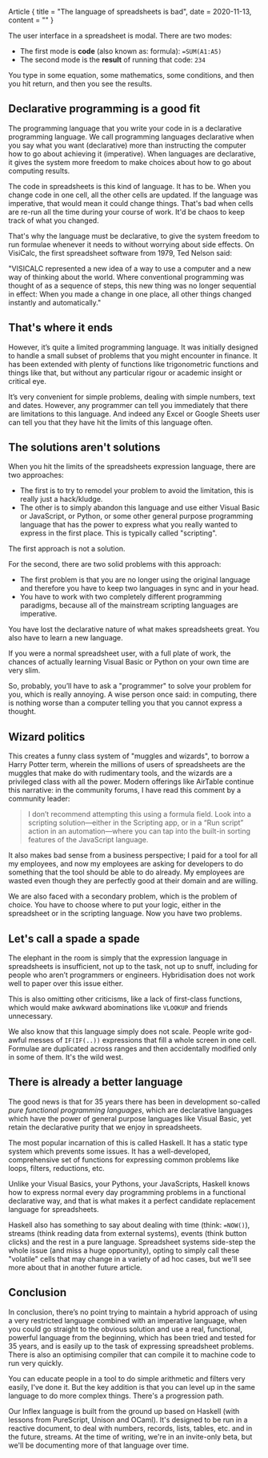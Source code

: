 Article {
 title = "The language of spreadsheets is bad",
 date = 2020-11-13,
 content = ""
}

The user interface in a spreadsheet is modal. There are two modes:

* The first mode is **code** (also known as: formula): `=SUM(A1:A5)`
* The second mode is the **result** of running that code: `234`

You type in some equation, some mathematics, some conditions, and then
you hit return, and then you see the results.

## Declarative programming is a good fit

The programming language that you write your code in is a declarative
programming language. We call programming languages declarative when
you say what you want (declarative) more than instructing the computer
how to go about achieving it (imperative). When languages are
declarative, it gives the system more freedom to make choices about
how to go about computing results.

The code in spreadsheets is this kind of language. It has to be. When
you change code in one cell, all the other cells are updated. If the
language was imperative, that would mean it could change
things. That's bad when cells are re-run all the time during your
course of work. It'd be chaos to keep track of what you changed.

That's why the language must be declarative, to give the system
freedom to run formulae whenever it needs to without worrying about
side effects. On VisiCalc, the first spreadsheet software from 1979,
Ted Nelson said:

"VISICALC represented a new idea of a way to use a computer and a new
way of thinking about the world. Where conventional programming was
thought of as a sequence of steps, this new thing was no longer
sequential in effect: When you made a change in one place, all other
things changed instantly and automatically."

## That's where it ends

However, it’s quite a limited programming language. It was initially
designed to handle a small subset of problems that you might encounter
in finance. It has been extended with plenty of functions like
trigonometric functions and things like that, but without any
particular rigour or academic insight or critical eye.

It’s very convenient for simple problems, dealing with simple numbers,
text and dates. However, any programmer can tell you immediately that
there are limitations to this language. And indeed any Excel or Google
Sheets user can tell you that they have hit the limits of this
language often.

## The solutions aren't solutions

When you hit the limits of the spreadsheets expression language, there
are two approaches:

* The first is to try to remodel your problem to avoid the
  limitation, this is really just a hack/kludge.
* The other is to simply abandon this language and use either Visual
  Basic or JavaScript, or Python, or some other general purpose
  programming language that has the power to express what you really
  wanted to express in the first place. This is typically called
  "scripting".

The first approach is not a solution.

For the second, there are two solid problems with this approach:

* The first problem is that you are no longer using the original
  language and therefore you have to keep two languages in sync and in
  your head.
* You have to work with two completely different programming
  paradigms, because all of the mainstream scripting languages are
  imperative.

You have lost the declarative nature of what makes spreadsheets
great. You also have to learn a new language.

If you were a normal spreadsheet user, with a full plate of work, the
chances of actually learning Visual Basic or Python on your own time
are very slim.

So, probably, you’ll have to ask a "programmer" to solve your problem
for you, which is really annoying. A wise person once said: in
computing, there is nothing worse than a computer telling you that you
cannot express a thought.

## Wizard politics

This creates a funny class system of "muggles and wizards", to borrow
a Harry Potter term, wherein the millions of users of spreadsheets are
the muggles that make do with rudimentary tools, and the wizards are a
privileged class with all the power. Modern offerings like AirTable
continue this narrative: in the community forums, I have read this
comment by a community leader:

> I don’t recommend attempting this using a formula field. Look into a
> scripting solution—either in the Scripting app, or in a “Run script”
> action in an automation—where you can tap into the built-in sorting
> features of the JavaScript language.

It also makes bad sense from a business perspective; I paid for a tool
for all my employees, and now my employees are asking for developers
to do something that the tool should be able to do already. My
employees are wasted even though they are perfectly good at their
domain and are willing.

We are also faced with a secondary problem, which is the problem of
choice. You have to choose where to put your logic, either in the
spreadsheet or in the scripting language. Now you have two problems.

## Let's call a spade a spade

The elephant in the room is simply that the expression language in
spreadsheets is insufficient, not up to the task, not up to snuff,
including for people who aren’t programmers or
engineers. Hybridisation does not work well to paper over this issue
either.

This is also omitting other criticisms, like a lack of first-class
functions, which would make awkward abominations like `VLOOKUP` and
friends unnecessary.

We also know that this language simply does not scale. People write
god-awful messes of `IF(IF(..))` expressions that fill a whole screen
in one cell. Formulae are duplicated across ranges and then
accidentally modified only in some of them. It's the wild
west.

## There is already a better language

The good news is that for 35 years there has been in development
so-called _pure functional programming languages_, which are
declarative languages which have the power of general purpose
languages like Visual Basic, yet retain the declarative purity that we
enjoy in spreadsheets.

The most popular incarnation of this is called Haskell. It has a
static type system which prevents some issues. It has a
well-developed, comprehensive set of functions for expressing common
problems like loops, filters, reductions, etc.

Unlike your Visual Basics, your Pythons, your JavaScripts, Haskell
knows how to express normal every day programming problems in a
functional declarative way, and that is what makes it a perfect
candidate replacement language for spreadsheets.

Haskell also has something to say about dealing with time (think:
`=NOW()`), streams (think reading data from external systems), events
(think button clicks) and the rest in a pure language. Spreadsheet
systems side-step the whole issue (and miss a huge opportunity),
opting to simply call these "volatile" cells that may change in a
variety of ad hoc cases, but we'll see more about that in another
future article.

## Conclusion

In conclusion, there’s no point trying to maintain a hybrid approach
of using a very restricted language combined with an imperative
language, when you could go straight to the obvious solution and use a
real, functional, powerful language from the beginning, which has been
tried and tested for 35 years, and is easily up to the task of
expressing spreadsheet problems. There is also an optimising compiler
that can compile it to machine code to run very quickly.

You can educate people in a tool to do simple arithmetic and filters
very easily, I've done it. But the key addition is that you can level
up in the same language to do more complex things. There's a
progression path.

Our Inflex language is built from the ground up based on Haskell (with
lessons from PureScript, Unison and OCaml). It's designed to be run in
a reactive document, to deal with numbers, records, lists, tables,
etc. and in the future, streams. At the time of writing, we're in an
invite-only beta, but we'll be documenting more of that language over
time.
